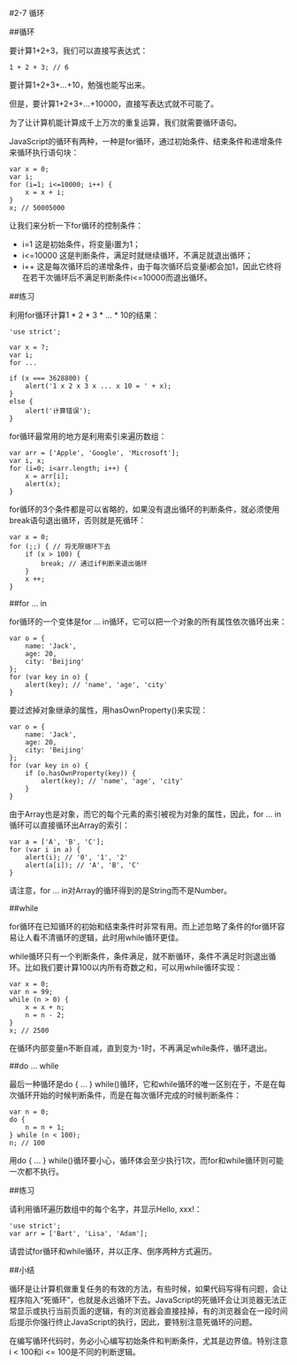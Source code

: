 #2-7 循环


##循环

要计算1+2+3，我们可以直接写表达式：

	1 + 2 + 3; // 6
要计算1+2+3+...+10，勉强也能写出来。

但是，要计算1+2+3+...+10000，直接写表达式就不可能了。

为了让计算机能计算成千上万次的重复运算，我们就需要循环语句。

JavaScript的循环有两种，一种是for循环，通过初始条件、结束条件和递增条件来循环执行语句块：

	var x = 0;
	var i;
	for (i=1; i<=10000; i++) {
	    x = x + i;
	}
	x; // 50005000
让我们来分析一下for循环的控制条件：

- i=1 这是初始条件，将变量i置为1；
- i<=10000 这是判断条件，满足时就继续循环，不满足就退出循环；
- i++ 这是每次循环后的递增条件，由于每次循环后变量i都会加1，因此它终将在若干次循环后不满足判断条件i<=10000而退出循环。

##练习

利用for循环计算1 * 2 * 3 * ... * 10的结果：

	'use strict';
	
	var x = ?;
	var i;
	for ...
	
	if (x === 3628800) {
	    alert('1 x 2 x 3 x ... x 10 = ' + x);
	}
	else {
	    alert('计算错误');
	}
 
for循环最常用的地方是利用索引来遍历数组：

	var arr = ['Apple', 'Google', 'Microsoft'];
	var i, x;
	for (i=0; i<arr.length; i++) {
	    x = arr[i];
	    alert(x);
	}
for循环的3个条件都是可以省略的，如果没有退出循环的判断条件，就必须使用break语句退出循环，否则就是死循环：

	var x = 0;
	for (;;) { // 将无限循环下去
	    if (x > 100) {
	        break; // 通过if判断来退出循环
	    }
	    x ++;
	}
##for ... in

for循环的一个变体是for ... in循环，它可以把一个对象的所有属性依次循环出来：

	var o = {
	    name: 'Jack',
	    age: 20,
	    city: 'Beijing'
	};
	for (var key in o) {
	    alert(key); // 'name', 'age', 'city'
	}
要过滤掉对象继承的属性，用hasOwnProperty()来实现：

	var o = {
	    name: 'Jack',
	    age: 20,
	    city: 'Beijing'
	};
	for (var key in o) {
	    if (o.hasOwnProperty(key)) {
	        alert(key); // 'name', 'age', 'city'
	    }
	}
由于Array也是对象，而它的每个元素的索引被视为对象的属性，因此，for ... in循环可以直接循环出Array的索引：

	var a = ['A', 'B', 'C'];
	for (var i in a) {
	    alert(i); // '0', '1', '2'
	    alert(a[i]); // 'A', 'B', 'C'
	}
请注意，for ... in对Array的循环得到的是String而不是Number。

##while

for循环在已知循环的初始和结束条件时非常有用。而上述忽略了条件的for循环容易让人看不清循环的逻辑，此时用while循环更佳。

while循环只有一个判断条件，条件满足，就不断循环，条件不满足时则退出循环。比如我们要计算100以内所有奇数之和，可以用while循环实现：

	var x = 0;
	var n = 99;
	while (n > 0) {
	    x = x + n;
	    n = n - 2;
	}
	x; // 2500
在循环内部变量n不断自减，直到变为-1时，不再满足while条件，循环退出。

##do ... while

最后一种循环是do { ... } while()循环，它和while循环的唯一区别在于，不是在每次循环开始的时候判断条件，而是在每次循环完成的时候判断条件：

	var n = 0;
	do {
	    n = n + 1;
	} while (n < 100);
	n; // 100
用do { ... } while()循环要小心，循环体会至少执行1次，而for和while循环则可能一次都不执行。

##练习

请利用循环遍历数组中的每个名字，并显示Hello, xxx!：

	'use strict';
	var arr = ['Bart', 'Lisa', 'Adam'];



请尝试for循环和while循环，并以正序、倒序两种方式遍历。

##小结

循环是让计算机做重复任务的有效的方法，有些时候，如果代码写得有问题，会让程序陷入“死循环”，也就是永远循环下去。JavaScript的死循环会让浏览器无法正常显示或执行当前页面的逻辑，有的浏览器会直接挂掉，有的浏览器会在一段时间后提示你强行终止JavaScript的执行，因此，要特别注意死循环的问题。

在编写循环代码时，务必小心编写初始条件和判断条件，尤其是边界值。特别注意i < 100和i <= 100是不同的判断逻辑。